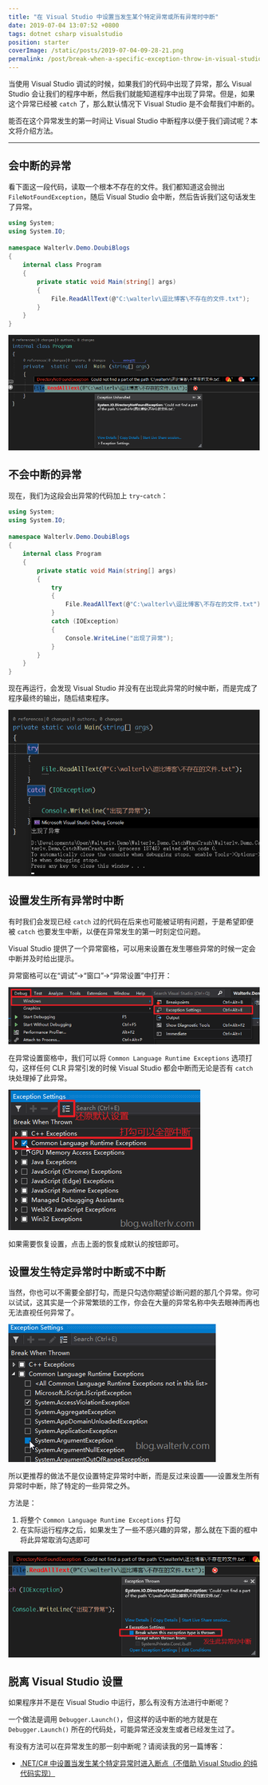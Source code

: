 ```yaml
---
title: "在 Visual Studio 中设置当发生某个特定异常或所有异常时中断"
date: 2019-07-04 13:07:52 +0800
tags: dotnet csharp visualstudio
position: starter
coverImage: /static/posts/2019-07-04-09-28-21.png
permalink: /post/break-when-a-specific-exception-throw-in-visual-studio.html
---
```


当使用 Visual Studio 调试的时候，如果我们的代码中出现了异常，那么 Visual Studio 会让我们的程序中断，然后我们就能知道程序中出现了异常。但是，如果这个异常已经被 `catch` 了，那么默认情况下 Visual Studio 是不会帮我们中断的。

能否在这个异常发生的第一时间让 Visual Studio 中断程序以便于我们调试呢？本文将介绍方法。

---

## 会中断的异常

看下面这一段代码，读取一个根本不存在的文件。我们都知道这会抛出 `FileNotFoundException`，随后 Visual Studio 会中断，然后告诉我们这句话发生了异常。

```csharp
using System;
using System.IO;

namespace Walterlv.Demo.DoubiBlogs
{
    internal class Program
    {
        private static void Main(string[] args)
        {
            File.ReadAllText(@"C:\walterlv\逗比博客\不存在的文件.txt");
        }
    }
}
```

![Visual Studio 异常中断](/static/posts/2019-07-04-09-28-21.png)

## 不会中断的异常

现在，我们为这段会出异常的代码加上 `try`-`catch`：

```csharp
using System;
using System.IO;

namespace Walterlv.Demo.DoubiBlogs
{
    internal class Program
    {
        private static void Main(string[] args)
        {
            try
            {
                File.ReadAllText(@"C:\walterlv\逗比博客\不存在的文件.txt");
            }
            catch (IOException)
            {
                Console.WriteLine("出现了异常");
            }
        }
    }
}
```

现在再运行，会发现 Visual Studio 并没有在出现此异常的时候中断，而是完成了程序最终的输出，随后结束程序。

![程序正常结束，没有中断](/static/posts/2019-07-04-09-30-22.png)

## 设置发生所有异常时中断

有时我们会发现已经 `catch` 过的代码在后来也可能被证明有问题，于是希望即便被 `catch` 也要发生中断，以便在异常发生的第一时刻定位问题。

Visual Studio 提供了一个异常窗格，可以用来设置在发生哪些异常的时候一定会中断并及时给出提示。

异常窗格可以在“调试”->“窗口”->“异常设置”中打开：

![异常设置窗口的打开方法](/static/posts/2019-07-04-09-35-20.png)

在异常设置窗格中，我们可以将 `Common Language Runtime Exceptions` 选项打勾，这样任何 CLR 异常引发的时候 Visual Studio 都会中断而无论是否有 `catch` 块处理掉了此异常。

![将 CLR 异常打勾](/static/posts/2019-07-04-09-39-13.png)

如果需要恢复设置，点击上面的恢复成默认的按钮即可。

## 设置发生特定异常时中断或不中断

当然，你也可以不需要全部打勾，而是只勾选你期望诊断问题的那几个异常。你可以试试，这其实是一个非常繁琐的工作，你会在大量的异常名称中失去眼神而再也无法直视任何异常了。

![只勾选期望诊断问题的几个异常](/static/posts/2019-07-04-09-41-44.png)

所以更推荐的做法不是仅设置特定异常时中断，而是反过来设置——设置发生所有异常时中断，除了特定的一些异常之外。

方法是：

1. 将整个 `Common Language Runtime Exceptions` 打勾
1. 在实际运行程序之后，如果发生了一些不感兴趣的异常，那么就在下面的框中将此异常取消勾选即可

![设置发生此异常时中断](/static/posts/2019-07-04-09-45-06.png)

## 脱离 Visual Studio 设置

如果程序并不是在 Visual Studio 中运行，那么有没有方法进行中断呢？

一个做法是调用 `Debugger.Launch()`，但这样的话中断的地方就是在 `Debugger.Launch()` 所在的代码处，可能异常还没发生或者已经发生过了。

有没有方法可以在异常发生的那一刻中断呢？请阅读我的另一篇博客：

- [.NET/C# 中设置当发生某个特定异常时进入断点（不借助 Visual Studio 的纯代码实现）](/post/set-a-breakpoint-when-exception-occurred)


